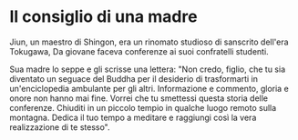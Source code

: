 # Il consiglio di una madre

Jiun, un maestro di Shingon, era un rinomato studioso di sanscrito dell'era Tokugawa, Da giovane faceva conferenze ai suoi confratelli studenti.

Sua madre lo seppe e gli scrisse una lettera: "Non credo, figlio, che tu sia diventato un seguace del Buddha per il desiderio di trasformarti in un'enciclopedia ambulante per gli altri. Informazione e commento, gloria e onore non hanno mai fine. Vorrei che tu smettessi questa storia delle conferenze. Chiuditi in un piccolo tempio in qualche luogo remoto sulla montagna. Dedica il tuo tempo a meditare e raggiungi così la vera realizzazione di te stesso".